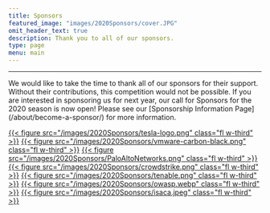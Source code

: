 ```yaml
---
title: Sponsors
featured_image: "images/2020Sponsors/cover.JPG"
omit_header_text: true
description: Thank you to all of our sponsors.
type: page
menu: main
---
```

<hr>
We would like to take the time to thank all of our sponsors for their support. Without their contributions, this competition would not be possible. If you are interested in sponsoring us for next year, our call for Sponsors for the 2020 season is now open! Please see our [Sponsorship Information Page](/about/become-a-sponsor/) for more information.

<a href="https://www.tesla.com/">{{< figure src="/images/2020Sponsors/tesla-logo.png" class="fl w-third" >}}</a>
<a href="https://www.carbonblack.com/">{{< figure src="/images/2020Sponsors/vmware-carbon-black.png" class="fl w-third" >}}</a>
<a href="https://www.paloaltonetworks.com/">{{< figure src="/images/2020Sponsors/PaloAltoNetworks.png" class="fl w-third" >}}</a>
<a href="https://www.crowdstrike.com/">{{< figure src="/images/2020Sponsors/crowdstrike.png" class="fl w-third" >}}</a>
<a href="https://www.tenable.com/">{{< figure src="/images/2020Sponsors/tenable.png" class="fl w-third" >}}</a>
<a href="https://owasp.org/">{{< figure src="/images/2020Sponsors/owasp.webp" class="fl w-third" >}}</a>
<a href="https://isacala.org/">{{< figure src="/images/2020Sponsors/isaca.jpeg" class="fl w-third" >}}</a>
